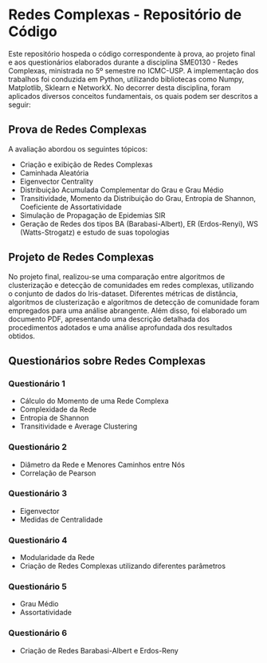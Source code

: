 # Redes Complexas - Repositório de Código

Este repositório hospeda o código correspondente à prova, ao projeto final e aos questionários elaborados durante a disciplina SME0130 - Redes Complexas, ministrada no 5º semestre no ICMC-USP. A implementação dos trabalhos foi conduzida em Python, utilizando bibliotecas como Numpy, Matplotlib, Sklearn e NetworkX. No decorrer desta disciplina, foram aplicados diversos conceitos fundamentais, os quais podem ser descritos a seguir:

## Prova de Redes Complexas

A avaliação abordou os seguintes tópicos:
- Criação e exibição de Redes Complexas
- Caminhada Aleatória
- Eigenvector Centrality
- Distribuição Acumulada Complementar do Grau e Grau Médio
- Transitividade, Momento da Distribuição do Grau, Entropia de Shannon, Coeficiente de Assortatividade
- Simulação de Propagação de Epidemias SIR
- Geração de Redes dos tipos BA (Barabasi-Albert), ER (Erdos-Renyi), WS (Watts-Strogatz) e estudo de suas topologias

## Projeto de Redes Complexas

No projeto final, realizou-se uma comparação entre algoritmos de clusterização e detecção de comunidades em redes complexas, utilizando o conjunto de dados do Iris-dataset. Diferentes métricas de distância, algoritmos de clusterização e algoritmos de detecção de comunidade foram empregados para uma análise abrangente. Além disso, foi elaborado um documento PDF, apresentando uma descrição detalhada dos procedimentos adotados e uma análise aprofundada dos resultados obtidos.

## Questionários sobre Redes Complexas

### Questionário 1
- Cálculo do Momento de uma Rede Complexa
- Complexidade da Rede
- Entropia de Shannon
- Transitividade e Average Clustering

### Questionário 2
- Diâmetro da Rede e Menores Caminhos entre Nós
- Correlação de Pearson

### Questionário 3
- Eigenvector
- Medidas de Centralidade

### Questionário 4
- Modularidade da Rede
- Criação de Redes Complexas utilizando diferentes parâmetros

### Questionário 5
- Grau Médio
- Assortatividade

### Questionário 6
- Criação de Redes Barabasi-Albert e Erdos-Reny
